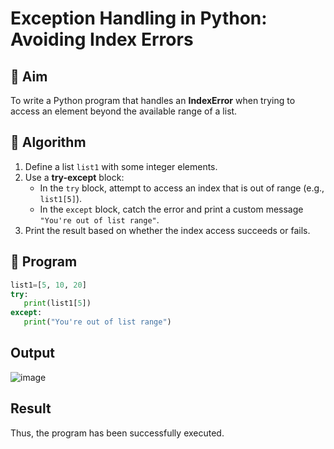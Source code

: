 # Exception Handling in Python: Avoiding Index Errors

## 🎯 Aim
To write a Python program that handles an **IndexError** when trying to access an element beyond the available range of a list.

## 🧠 Algorithm
1. Define a list `list1` with some integer elements.
2. Use a **try-except** block:
   - In the `try` block, attempt to access an index that is out of range (e.g., `list1[5]`).
   - In the `except` block, catch the error and print a custom message `"You're out of list range"`.
3. Print the result based on whether the index access succeeds or fails.

## 🧾 Program
```py
list1=[5, 10, 20] 
try: 
   print(list1[5]) 
except: 
   print("You're out of list range")
```
## Output
![image](https://github.com/user-attachments/assets/e44a011f-402c-464b-adc8-09b7c2ea1891)

## Result
Thus, the program has been successfully executed.
